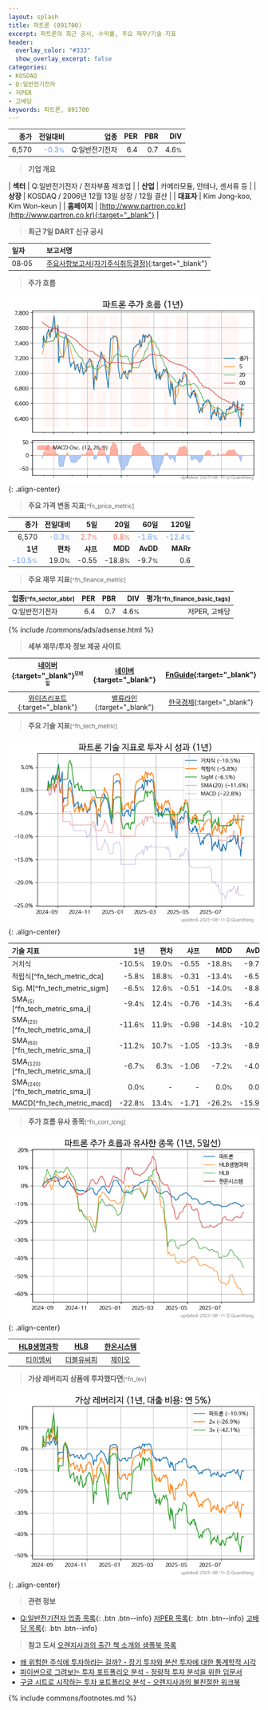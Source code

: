 ```yaml
---
layout: splash
title: 파트론 (091700)
excerpt: 파트론의 최근 공시, 수익률, 주요 재무/기술 지표
header:
  overlay_color: "#333"
  show_overlay_excerpt: false
categories:
- KOSDAQ
- Q:일반전기전자
- 저PER
- 고배당
keywords: 파트론, 091700
---
```


| **종가** | **전일대비** | **업종** | **PER** | **PBR** | **DIV** |
| -------: | -----------: | -------: | ------: | ------: | ------: |
| 6,570 | <span style="color: cornflowerblue">-0.3<small>%</small></span> | Q:일반전기전자 | 6.4 | 0.7 | 4.6<small>%</small> |

<!-- more -->


> **기업 개요**<a id="company"></a>

| <span style="white-space:nowrap;">**섹터**</span> | Q:일반전기전자 / 전자부품 제조업 |
| <span style="white-space:nowrap;">**산업**</span> | 카메라모듈, 안테나, 센서류 등 |
| <span style="white-space:nowrap;">**상장**</span> | KOSDAQ / 2006년 12월 13일 상장 / 12월 결산 |
| <span style="white-space:nowrap;">**대표자**</span> | Kim Jong-koo, Kim Won-keun |
| <span style="white-space:nowrap;">**홈페이지**</span> | [http://www.partron.co.kr](http://www.partron.co.kr){:target="_blank"} |


> **최근 7일 DART 신규 공시**<a id="dart"></a>

| **일자** |      | **보고서명** |
| :------- | :--- | :----------- |
| 08&#x2011;05 | | [주요사항보고서(자기주식취득결정)](https://dart.fss.or.kr/dsaf001/main.do?rcpNo=20250805000286){:target="_blank"} |


> **주가 흐름**<a id="price"></a>

![091700](/stock/images/091700.png){: .align-center}


> **주요 가격 변동 지표**<small>[^fn_price_metric]</small>

| **종가** | **전일대비** | **5일** | **20일** | **60일** | **120일** |
| -------: | -----------: | ------: | -------: | -------: | --------: |
| 6,570 | <span style="color: cornflowerblue">-0.3<small>%</small></span> | <span style="color: tomato">2.7<small>%</small></span> | <span style="color: tomato">0.8<small>%</small></span> | <span style="color: cornflowerblue">-1.6<small>%</small></span> | <span style="color: cornflowerblue">-12.4<small>%</small></span> |
| **1년** | **편차** | **샤프** | **MDD** | **AvDD** | **MARr** |
| <span style="color: cornflowerblue">-10.5<small>%</small></span> | 19.0<small>%</small> | -0.55 | -18.8<small>%</small> | -9.7<small>%</small> | 0.6 |


> **주요 재무 지표**<small>[^fn_finance_metric]</small>

| **업종**<small>[^fn_sector_abbr]</small> | **PER** | **PBR** | **DIV** | **평가**<small>[^fn_finance_basic_tags]</small> |
| :--------------------------------------- | ------: | ------: | ------: | ----------------------------------------------: |
| Q:일반전기전자 | 6.4 | 0.7 | 4.6<small>%</small> | 저PER, 고배당 |



{% include /commons/ads/adsense.html %}

> **세부 재무/투자 정보 제공 사이트**

| [네이버](https://m.stock.naver.com/domestic/stock/091700/finance/summary){:target="_blank"}<sup><small>모바일</small></sup> | [네이버](https://finance.naver.com/item/coinfo.naver?code=091700){:target="_blank"} | [FnGuide](https://comp.fnguide.com/SVO2/ASP/SVD_Invest.asp?gicode=A091700&MenuYn=Y){:target="_blank"} |
| :---: | :---: | :---: |
| [와이즈리포트](https://comp.wisereport.co.kr/company/c1040001.aspx?cmp_cd=091700){:target="_blank"} | [밸류라인](https://www.valueline.co.kr/finance/summary/091700){:target="_blank"} | [한국경제](https://markets.hankyung.com/stock/091700/financial-summary){:target="_blank"} |


> **주요 기술 지표**<small>[^fn_tech_metric]</small>


![091700](/stock/images/091700_tech.png){: .align-center}

| **기술 지표** | **1년** | **편차** | **샤프** | **MDD** | **AvDD** |
| :------------ | ------: | -----------: | -------: | ------: | -------: |
| 거치식 | -10.5<small>%</small> | 19.0<small>%</small> | -0.55 | -18.8<small>%</small> | -9.7<small>%</small> |
| 적립식[^fn_tech_metric_dca] | -5.8<small>%</small> | 18.8<small>%</small> | -0.31 | -13.4<small>%</small> | -6.5<small>%</small> |
| Sig. M[^fn_tech_metric_sigm] | -6.5<small>%</small> | 12.6<small>%</small> | -0.51 | -14.0<small>%</small> | -8.8<small>%</small> |
| SMA<small><sub>(5)</sub></small>[^fn_tech_metric_sma_i] | -9.4<small>%</small> | 12.4<small>%</small> | -0.76 | -14.3<small>%</small> | -6.4<small>%</small> |
| SMA<small><sub>(20)</sub></small>[^fn_tech_metric_sma_i] | -11.6<small>%</small> | 11.9<small>%</small> | -0.98 | -14.8<small>%</small> | -10.2<small>%</small> |
| SMA<small><sub>(60)</sub></small>[^fn_tech_metric_sma_i] | -11.2<small>%</small> | 10.7<small>%</small> | -1.05 | -13.3<small>%</small> | -8.9<small>%</small> |
| SMA<small><sub>(120)</sub></small>[^fn_tech_metric_sma_i] | -6.7<small>%</small> | 6.3<small>%</small> | -1.06 | -7.2<small>%</small> | -4.0<small>%</small> |
| SMA<small><sub>(240)</sub></small>[^fn_tech_metric_sma_i] | 0.0<small>%</small> | - | - | 0.0<small>%</small> | 0.0<small>%</small> |
| MACD[^fn_tech_metric_macd] | -22.8<small>%</small> | 13.4<small>%</small> | -1.71 | -26.2<small>%</small> | -15.9<small>%</small> |


> **주가 흐름 유사 종목**<a id="corr"></a><small>[^fn_corr_long]</small>

![091700](/stock/images/091700_corr.png){: .align-center}

|       | [HLB생명과학](/067630/) | [HLB](/028300/) | [한온시스템](/018880/) |
| :---: | :------------------------------------: | :------------------------------------: | :------------------------------------: |
|       | [티이엠씨](/425040/) | [더블유씨피](/393890/) | [제이오](/418550/) |


> **가상 레버리지 상품에 투자했다면**<a id="2x"></a><small>[^fn_lev]</small>

![091700](/stock/images/091700_2x.png){: .align-center}


> **관련 정보**

- [Q:일반전기전자 업종 목록](/stats/sector/kosdaq_업종_일반전기전자_종목/){: .btn .btn--info} [저PER 목록](/fn/fn_low_per/){: .btn .btn--info} [고배당 목록](/fn/fn_high_div/){: .btn .btn--info}

> **참고 도서** [오렌지사과의 출간 책 소개와 샘플북 목록](https://kongdori.tistory.com/691)

- [왜 위험한 주식에 투자하라는 걸까? - 장기 투자와 분산 투자에 대한 통계학적 시각](https://kongdori.tistory.com/421)
- [파이썬으로 그려보는 투자 포트폴리오 분석  - 정량적 투자 분석을 위한 입문서](https://kongdori.tistory.com/643)
- [구글 시트로 시작하는 투자 포트폴리오 분석 - 오렌지사과의 불친절한 워크북](https://kongdori.tistory.com/449)


{% include commons/footnotes.md %}